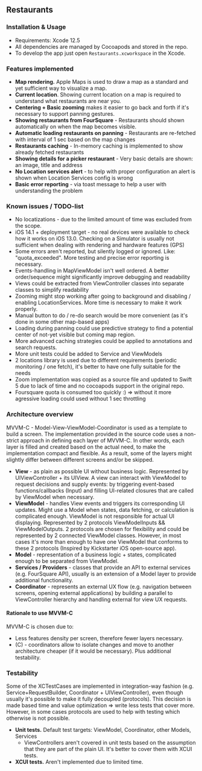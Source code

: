## Restaurants

### Installation & Usage

- Requirements: Xcode 12.5 
- All dependencies are managed by Cocoapods and stored in the repo. 
- To develop the app just open `Restaurants.xcworkspace` in the Xcode.

### Features implemented

- **Map rendering.** Apple Maps is used to draw a map as a standard and yet sufficient way to visualize a map.
- **Current location**. Showing current location on a map is required to understand what restaurants are near you.
- **Centering + Basic zooming** makes it easier to go back and forth if it's necessary to support panning gestures.
- **Showing restaurants from FourSquare** - Restaurants should shown automatically on when the map becomes visible.
- **Automatic loading restaurants on panning** - Restaurants are re-fetched with interval of 1 sec based on the map changes
- **Restaurants caching** - In-memory caching is implemented to show already fetched restaurants
- **Showing details for a picker restaurant** - Very basic details are shown: an image, title and address
- **No Location services alert** - to help with proper configuration an alert is shown when Location Services config is wrong
- **Basic error reporting** - via toast message to help a user with understanding the problem

### Known issues / TODO-list

- No locatizations - due to the limited amount of time was excluded from the scope.
- iOS 14.1 + deployment target - no real devices were available to check how it works on iOS 13.0. Checking on a Simulator is usually not sufficient when dealing with rendering and hardware features (GPS)
- Some errors aren't reported, but silently logged or ignored. Like: "quota_exceeded". More testing and precise error reporting is necessary.
- Events-handling in MapViewModel isn't well ordered. A better order/sequence might significantly improve debugging and readability
- Views could be extracted from ViewController classes into separate classes to simplify readability
- Zooming might stop working after going to background and disabling / enabling LocationServices. More time is necessary to make it work properly.
- Manual button to do / re-do search would be more convenient (as it's done in some other map-based apps)
- Loading during panning could use predictive strategy to find a potential center of not-yet visible but coming map region.
- More advanced caching strategies could be applied to annotations and search requests.
- More unit tests could be added to Service and ViewModels
- 2 locations library is used due to different requirements (periodic monitoring / one fetch), it's better to have one fully suitable for the needs
- Zoom implementation was copied as a source file and updated to Swift 5 due to lack of time and no cocoapods support in the original repo.
- Foursquare quota is consumed too quickly :) => without it more agressive loading could used without 1 sec throttling

### Architecture overview

MVVM-C - Model-View-ViewModel-Coordinator is used as a template to build a screen. The implementation provided in the source code uses a non-strict approach in defining each layer of MVVM-C. In other words, each layer is filled and created based on the actual need, to make the implementation compact and flexible. As a result, some of the layers might slightly differ between different screens and/or be skipped.

- **View** - as plain as possible UI without business logic. Represented by UIViewController + its UIView. A view can interact with ViewModel to request decisions and supply events: by triggering event-based functions/callbacks (Input) and filling UI-related closures that are called by ViewModel when necessary.
- **ViewModel** - handles View events and triggers its corresponding UI updates. Might use a Model when states, data fetching, or calculation is complicated enough. ViewModel is not responsible for actual UI displaying. Represented by 2 protocols ViewModelInputs && ViewModelOutputs. 2 protocols are chosen for flexibility and could be represented by 2 connected ViewModel classes. However, in most cases it's more than enough to have one ViewModel that conforms to these 2 protocols (Inspired by Kickstarter iOS open-source app).
- **Model** - representation of a business logic + states, complicated enough to be separated from ViewModel.
- **Services / Providers** - classes that provide an API to external services (e.g. FourSquare API), usually is an extension of a Model layer to provide additional functionality.
- **Coordinator** - represents an external UX flow (e.g. navigation between screens, opening external applications) by building a parallel to ViewController hierarchy and handling external for view UX requests.

#### Rationale to use MVVM-C

MVVM-C is chosen due to: 
- Less features density per screen, therefore fewer layers necessary.
- (C) - coordinators allow to isolate changes and move to another architecture cheaper (if it would be necessary). Plus additional testability.

### Testability

Some of the XCTestCases are implemented in integration-way fashion (e.g. Service+RequestBuilder, Coordinator + UIViewController), even though usually it's possible to make it fully decoupled (protocols). This decision is made based time and value optimization => write less tests that cover more. However, in some cases protocols are used to help with testing which otherwise is not possible.

- **Unit tests.** Default test targets: ViewModel, Coordinator, other Models, Services 
    - ViewControllers aren't covered in unit tests based on the assumption that they are part of the plain UI. It's better to cover them with XCUI tests.
- **XCUI tests.** Aren't implemented due to limited time.